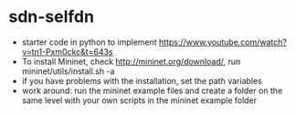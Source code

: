 # sdn-selfdn

- starter code in python to implement https://www.youtube.com/watch?v=tn1-Pxm0ckc&t=643s
- To install Mininet, check http://mininet.org/download/, run mininet/utils/install.sh -a
- if you have problems with the installation, set the path variables
- work around: run the mininet example files and create a folder on the same level with your own scripts in the mininet example folder

